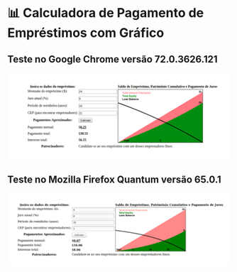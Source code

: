 #  :bar_chart: Calculadora de Pagamento de Empréstimos com Gráfico

## Teste no Google Chrome versão 72.0.3626.121

![](images/nochrome.png)

## Teste no Mozilla Firefox Quantum versão 65.0.1 

![](images/nomozilla.png)

